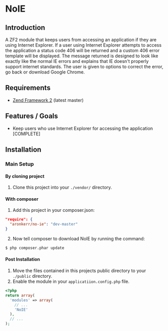 NoIE
=======

Introduction
------------
A ZF2 module that keeps users from accessing an application if they are using Internet Explorer. If a user using Internet Explorer attempts to access the application a status code 406 will be returned and a custom 406 error template will be displayed. The message returned is designed to look like exactly like the normal IE errors and explains that IE doesn't properly support internet standards. The user is given to options to correct the error, go back or download Google Chrome.

Requirements
------------
* [Zend Framework 2](https://github.com/zendframework/zf2) (latest master)

Features / Goals
----------------
* Keep users who use Internet Explorer for accessing the application [COMPLETE]

Installation
------------
### Main Setup

#### By cloning project
1. Clone this project into your `./vendor/` directory.

#### With composer
1. Add this project in your composer.json:
  ```json
  "require": {
    "aronkerr/no-ie": "dev-master"
  }
  ```
  
2. Now tell composer to download NoIE by running the command:
  ```bash
  $ php composer.phar update
  ```
  
#### Post Installation
1. Move the files contained in this projects public directory to your `./public` directory.
2. Enable the module in your `applicatiion.config.php` file.
  ```php
  <?php
  return array(
    'modules' => array(
      // ...
      'NoIE'
    ),
    // ...
  );
  ```
